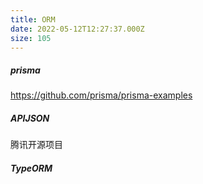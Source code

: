 ```yaml
---
title: ORM
date: 2022-05-12T12:27:37.000Z
size: 105
---
```

##### prisma

https://github.com/prisma/prisma-examples

##### APIJSON

腾讯开源项目

##### TypeORM
